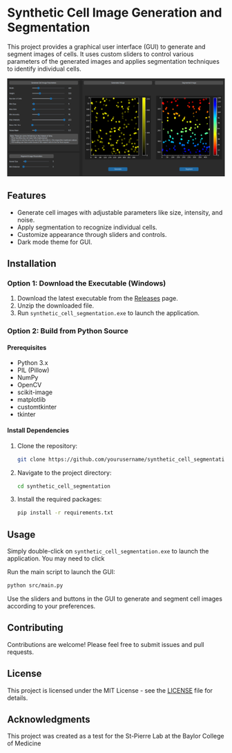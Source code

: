 # Synthetic Cell Image Generation and Segmentation

This project provides a graphical user interface (GUI) to generate and segment images of cells. It uses custom sliders to control various parameters of the generated images and applies segmentation techniques to identify individual cells.

![Sample Image](images/sample.png) <!-- You can include an image if available -->

## Features

- Generate cell images with adjustable parameters like size, intensity, and noise.
- Apply segmentation to recognize individual cells.
- Customize appearance through sliders and controls.
- Dark mode theme for GUI.

## Installation

### Option 1: Download the Executable (Windows)

1. Download the latest executable from the [Releases](https://github.com/anishzute/synthetic_cell_segmentation/releases) page.
2. Unzip the downloaded file.
3. Run `synthetic_cell_segmentation.exe` to launch the application.

### Option 2: Build from Python Source

#### Prerequisites

- Python 3.x
- PIL (Pillow)
- NumPy
- OpenCV
- scikit-image
- matplotlib
- customtkinter
- tkinter

#### Install Dependencies

1. Clone the repository:

   ```bash
   git clone https://github.com/yourusername/synthetic_cell_segmentation.git
   ```

2. Navigate to the project directory:

   ```bash
   cd synthetic_cell_segmentation
   ```

3. Install the required packages:

   ```bash
   pip install -r requirements.txt
   ```

## Usage

Simply double-click on `synthetic_cell_segmentation.exe` to launch the application. You may need to click

Run the main script to launch the GUI:

```bash
python src/main.py
```

Use the sliders and buttons in the GUI to generate and segment cell images according to your preferences.

## Contributing

Contributions are welcome! Please feel free to submit issues and pull requests.

## License

This project is licensed under the MIT License - see the [LICENSE](LICENSE) file for details.

## Acknowledgments

This project was created as a test for the St-Pierre Lab at the Baylor College of Medicine
